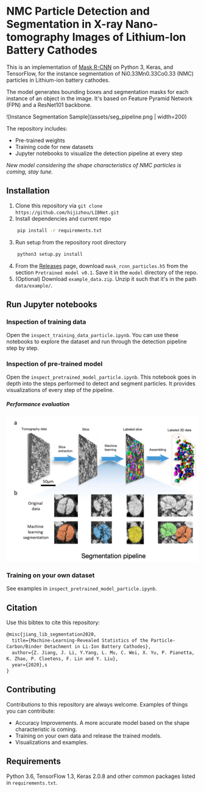 # NMC Particle Detection and Segmentation in X-ray Nano-tomography Images of Lithium-Ion Battery Cathodes

This is an implementation of [Mask R-CNN](https://arxiv.org/abs/1703.06870) on Python 3, Keras, and TensorFlow, for the instance segmentation of Ni0.33Mn0.33Co0.33 (NMC) particles in Lithium-ion battery cathodes. 

The model generates bounding boxes and segmentation masks for each instance of an object in the image. It's based on Feature Pyramid Network (FPN) and a ResNet101 backbone.

![Instance Segmentation Sample](assets/seg_pipeline.png | width=200)

The repository includes:
* Pre-trained weights
* Training code for new datasets
* Jupyter notebooks to visualize the detection pipeline at every step

*New model considering the shape characteristics of NMC particles is coming, stay tune.*

## Installation
1. Clone this repository via `git clone https://github.com/hijizhou/LIBNet.git`
2. Install dependencies and current repo
```bash
    pip install -r requirements.txt
```
3. Run setup from the repository root directory
```bash
    python3 setup.py install
```
4. From the [Releases](https://github.com/hijizhou/LIBNet/releases) page, download `mask_rcnn_particles.h5` from the section `Pretrained model v0.1`. Save it in the `model` directory of the repo.
5. (Optional) Download `example_data.zip`. Unzip it such that it's in the path `data/example/`.

## Run Jupyter notebooks
### Inspection of training data
Open the `inspect_training_data_particle.ipynb`. You can use these notebooks to explore the dataset and run through the detection pipeline step by step.

### Inspection of pre-trained model
Open the `inspect_pretrained_model_particle.ipynb`.  This notebook goes in depth into the steps performed to detect and segment particles. It provides visualizations of every step of the pipeline.

##### Performance evaluation
![Instance Segmentation Sample](assets/seg_pipeline.png)


### Training on your own dataset
See examples in `inspect_pretrained_model_particle.ipynb`. 

## Citation
Use this bibtex to cite this repository:
```
@misc{jiang_lib_segmentation2020,
  title={Machine-Learning-Revealed Statistics of the Particle-Carbon/Binder Detachment in Li-Ion Battery Cathodes},
  author={Z. Jiang, J. Li, Y.Yang, L. Mu, C. Wei, X. Yu, P. Pianetta, K. Zhao, P. Cloetens, F. Lin and Y. Liu},
  year={2020},s
}
```

## Contributing
Contributions to this repository are always welcome. Examples of things you can contribute:
* Accuracy Improvements. A more accurate model based on the shape characteristic is coming.
* Training on your own data and release the trained models.
* Visualizations and examples.

## Requirements
Python 3.6, TensorFlow 1.3, Keras 2.0.8 and other common packages listed in `requirements.txt`.





